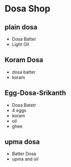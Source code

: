 # Dosa Shop
## plain dosa

* Dosa Batter
* Light Oil

## Koram Dosa
* dosa batter
* koram

## Egg-Dosa-Srikanth

* Dosa Batetr
* 4 eggs
* koram
* oil
* ghee

## upma dosa
* Batter Dosa
* upma and oil